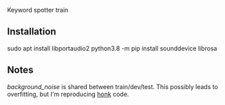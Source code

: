 Keyword spotter train

## Installation
sudo apt install libportaudio2
python3.8 -m pip install sounddevice librosa

## Notes
_background_noise_ is shared between train/dev/test. This possibly leads to overfitting, but I'm reproducing [honk](https://github.com/castorini/honk/blob/master/utils/model.py#L339) code.
